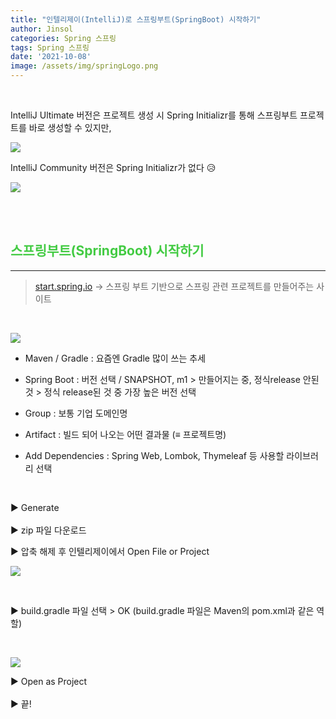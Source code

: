 ```yaml
---
title: "인텔리제이(IntelliJ)로 스프링부트(SpringBoot) 시작하기"
author: Jinsol
categories: Spring 스프링
tags: Spring 스프링
date: '2021-10-08'
image: /assets/img/springLogo.png
---
```


<br>

IntelliJ Ultimate 버전은 프로젝트 생성 시 Spring Initializr를 통해 스프링부트 프로젝트를 바로 생성할 수 있지만,

![](/assets/img/intellij_ultimate.png)

IntelliJ Community 버전은 Spring Initializr가 없다 😥

![](/assets/img/intellij_community.png)


<br><br>

## <span style="color:#43cb43">스프링부트(SpringBoot) 시작하기</span>
<hr>

> [start.spring.io](https://start.spring.io/) -> 스프링 부트 기반으로 스프링 관련 프로젝트를 만들어주는 사이트

<br>

![](/assets/img/springinitializr.PNG)

- Maven / Gradle : 요즘엔 Gradle 많이 쓰는 추세

- Spring Boot : 버전 선택 / SNAPSHOT, m1 > 만들어지는 중, 정식release 안된 것 > 정식 release된 것 중 가장 높은 버전 선택

- Group : 보통 기업 도메인명

- Artifact : 빌드 되어 나오는 어떤 결과물 (≡ 프로젝트명)

- Add Dependencies : Spring Web, Lombok, Thymeleaf 등 사용할 라이브러리 선택  

<br>

▶ Generate 
<br>
<br>
▶ zip 파일 다운로드 

▶ 압축 해제 후 인텔리제이에서 Open File or Project

![](/assets/img/buildgradle.PNG)

<br>

▶ build.gradle 파일 선택 > OK (build.gradle 파일은 Maven의 pom.xml과 같은 역할)

<br>

![](/assets/img/buildgradle02.PNG)

▶ Open as Project
<br>
<br>
▶ 끝!





